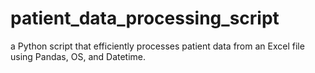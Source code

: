 # patient_data_processing_script
a Python script that efficiently processes patient data from an Excel file using Pandas, OS, and Datetime.
